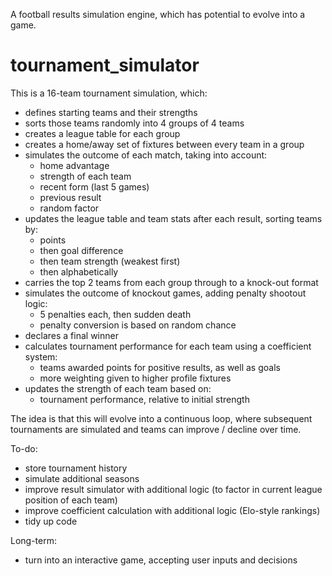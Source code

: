 A football results simulation engine, which has potential to evolve into a game.

# tournament_simulator
This is a 16-team tournament simulation, which:
* defines starting teams and their strengths
* sorts those teams randomly into 4 groups of 4 teams
* creates a league table for each group
* creates a home/away set of fixtures between every team in a group
* simulates the outcome of each match, taking into account:
  * home advantage
  * strength of each team
  * recent form (last 5 games)
  * previous result
  * random factor
* updates the league table and team stats after each result, sorting teams by:
  * points
  * then goal difference
  * then team strength (weakest first)
  * then alphabetically
* carries the top 2 teams from each group through to a knock-out format
* simulates the outcome of knockout games, adding penalty shootout logic:
  * 5 penalties each, then sudden death
  * penalty conversion is based on random chance
* declares a final winner
* calculates tournament performance for each team using a coefficient system:
  * teams awarded points for positive results, as well as goals
  * more weighting given to higher profile fixtures
* updates the strength of each team based on:
  * tournament performance, relative to initial strength

The idea is that this will evolve into a continuous loop, where subsequent tournaments are simulated and teams can improve / decline over time.

To-do:
* store tournament history
* simulate additional seasons
* improve result simulator with additional logic (to factor in current league position of each team)
* improve coefficient calculation with additional logic (Elo-style rankings)
* tidy up code

Long-term:
* turn into an interactive game, accepting user inputs and decisions
